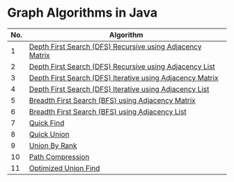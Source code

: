 # Graph Algorithms in Java

| No. | Algorithm |
| --- | --- |
| 1 | [Depth First Search (DFS) Recursive using Adjacency Matrix](src/DFSRecursiveAdjMatrixClient.java) |
| 2 | [Depth First Search (DFS) Recursive using Adjacency List](src/DFSRecursiveAdjListClient.java) |
| 3 | [Depth First Search (DFS) Iterative using Adjacency Matrix](src/DFSIterativeAdjMatrixClient.java) |
| 4 | [Depth First Search (DFS) Iterative using Adjacency List](src/DFSIterativeAdjListClient.java) |
| 5 | [Breadth First Search (BFS) using Adjacency Matrix](src/BFSIterativeAdjMatrixClient.java) |
| 6 | [Breadth First Search (BFS) using Adjacency List](src/BFSIterativeAdjListClient.java) |
| 7 | [Quick Find](src/QuickFindClient.java) |
| 8 | [Quick Union](src/QuickUnionClient.java) |
| 9 | [Union By Rank](src/UnionByRankClient.java) |
| 10 | [Path Compression](src/PathCompressionClient.java) |
| 11 | [Optimized Union Find](src/OptimizedUnionFindClient.java) |